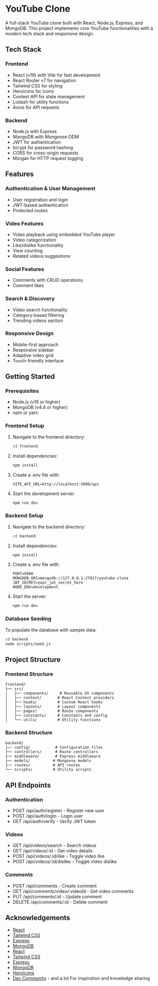 # YouTube Clone

A full-stack YouTube clone built with React, Node.js, Express, and MongoDB. This project implements core YouTube functionalities with a modern tech stack and responsive design.

## Tech Stack

### Frontend
- React (v19) with Vite for fast development
- React Router v7 for navigation
- Tailwind CSS for styling
- Heroicons for icons
- Context API for state management
- Lodash for utility functions
- Axios for API requests

### Backend
- Node.js with Express
- MongoDB with Mongoose ODM
- JWT for authentication
- bcrypt for password hashing
- CORS for cross-origin requests
- Morgan for HTTP request logging

## Features

### Authentication & User Management
- User registration and login
- JWT-based authentication
- Protected routes

### Video Features
- Video playback using embedded YouTube player
- Video categorization
- Like/dislike functionality
- View counting
- Related videos suggestions

### Social Features
- Comments with CRUD operations
- Comment likes

### Search & Discovery
- Video search functionality
- Category-based filtering
- Trending videos section

### Responsive Design
- Mobile-first approach
- Responsive sidebar
- Adaptive video grid
- Touch-friendly interface

## Getting Started

### Prerequisites
- Node.js (v16 or higher)
- MongoDB (v4.4 or higher)
- npm or yarn

### Frontend Setup
1. Navigate to the frontend directory:
   ```bash
   cd frontend
   ```

2. Install dependencies:
   ```bash
   npm install
   ```

3. Create a .env file with:
   ```
   VITE_API_URL=http://localhost:5000/api
   ```

4. Start the development server:
   ```bash
   npm run dev
   ```

### Backend Setup
1. Navigate to the backend directory:
   ```bash
   cd backend
   ```

2. Install dependencies:
   ```bash
   npm install
   ```

3. Create a .env file with:
   ```
   PORT=5000
   MONGODB_URI=mongodb://127.0.0.1:27017/youtube-clone
   JWT_SECRET=your_jwt_secret_here
   NODE_ENV=development
   ```

4. Start the server:
   ```bash
   npm run dev
   ```

### Database Seeding
To populate the database with sample data:
```bash
cd backend
node scripts/seed.js
```

## Project Structure

### Frontend Structure
```
frontend/
├── src/
│   ├── components/     # Reusable UI components
│   ├── context/       # React Context providers
│   ├── hooks/         # Custom React hooks
│   ├── layouts/       # Layout components
│   ├── pages/         # Route components
│   ├── constants/     # Constants and config
│   └── utils/         # Utility functions
```

### Backend Structure
```
backend/
├── config/           # Configuration files
├── controllers/      # Route controllers
├── middleware/       # Express middleware
├── models/          # Mongoose models
├── routes/          # API routes
└── scripts/         # Utility scripts
```

## API Endpoints

### Authentication
- POST /api/auth/register - Register new user
- POST /api/auth/login - Login user
- GET /api/auth/verify - Verify JWT token

### Videos
- GET /api/videos/search - Search videos
- GET /api/videos/:id - Get video details
- POST /api/videos/:id/like - Toggle video like
- POST /api/videos/:id/dislike - Toggle video dislike

### Comments
- POST /api/comments - Create comment
- GET /api/comments/video/:videoId - Get video comments
- PUT /api/comments/:id - Update comment
- DELETE /api/comments/:id - Delete comment


## Acknowledgements

- [React](https://reactjs.org/)
- [Tailwind CSS](https://tailwindcss.com/)
- [Express](https://expressjs.com/)
- [MongoDB](https://www.mongodb.com/)
- [React](https://reactjs.org/)
- [Tailwind CSS](https://tailwindcss.com/)
- [Express](https://expressjs.com/)
- [MongoDB](https://www.mongodb.com/)
- [Heroicons](https://heroicons.com/)
- [Dev Community](https://dev.to/) - and a lot For inspiration and knowledge sharing

